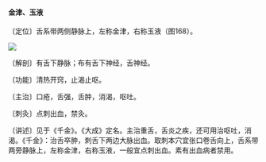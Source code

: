 #### 金津、玉液

〔定位〕舌系带两侧静脉上，左称金津，右称玉液（图168）。

![](img/图168.jpg)

〔解剖〕有舌下静脉；布有舌下神经，舌神经。

〔功能〕清热开窍，止渴止呕。

〔主治〕口疮，舌强，舌肿，消渴，呕吐。

〔刺灸〕点刺出血，禁灸。

〔讲述〕见于《千金》。《大成》定名。主治重舌，舌炎之疾，还可用治呕吐，消渴。《千金》：治舌卒肿，刺舌下两边大脉出血。取刺本穴宜张口卷舌向上，舌系带两旁静脉上，左称金津，右称玉液，一般宜点刺出血。素有出血病者禁用。
